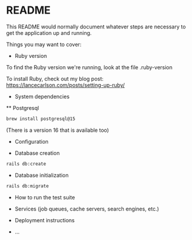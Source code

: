 # README

This README would normally document whatever steps are necessary to get the
application up and running.

Things you may want to cover:

* Ruby version

To find the Ruby version we're running, look at the file .ruby-version

To install Ruby, check out my blog post:
https://lancecarlson.com/posts/setting-up-ruby/

* System dependencies

** Postgresql

```bash
brew install postgresql@15
```

(There is a version 16 that is available too)

* Configuration

* Database creation

```bash
rails db:create
```

* Database initialization

```bash
rails db:migrate
```

* How to run the test suite

* Services (job queues, cache servers, search engines, etc.)

* Deployment instructions

* ...
